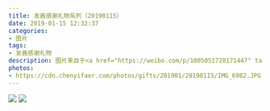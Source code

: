 ```yaml
---
title: 发酱感谢礼物系列（20190115）
date: 2019-01-15 12:32:37
categories:
- 图片
tags:
- 发酱感谢礼物
description: 图片来自于<a href="https://weibo.com/p/1005051720171447" target="_blank">quanmmmmm</a><br/>谢谢没有留名的华先生 的“猫与星空 ”发夹，阔耐～ ​ ​  ​​​ ​​​ ​​​ ​​​
photos: 
- https://cdn.chenyifaer.com/photos/gifts/201901/20190115/IMG_6982.JPG
---
```


![](https://cdn.chenyifaer.com/photos/gifts/201901/20190115/IMG_6983.JPG)
![](https://cdn.chenyifaer.com/photos/gifts/201901/20190115/IMG_6984.JPG)
